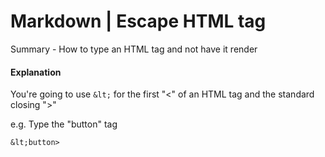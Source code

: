 # Markdown | Escape HTML tag

Summary - How to type an HTML tag and not have it render

#### Explanation
You're going to use ```&lt;``` for the first "<" of an HTML tag and the standard closing ">"

e.g. Type the "button" tag
```
&lt;button>
```

